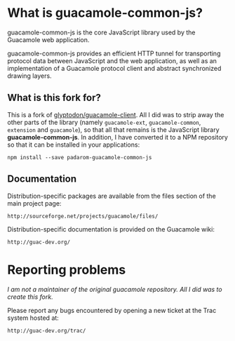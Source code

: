 # What is guacamole-common-js?

guacamole-common-js is the core JavaScript library used by the Guacamole web
application.

guacamole-common-js provides an efficient HTTP tunnel for transporting
protocol data between JavaScript and the web application, as well as an
implementation of a Guacamole protocol client and abstract synchronized
drawing layers. 

## What is this fork for?

This is a fork of [glyptodon/guacamole-client](https://github.com/glyptodon/guacamole-client). All I did was to strip away the other
parts of the library (namely `guacamole-ext`, `guacamole-common`, `extension` and `guacamole`), so that all that remains is the JavaScript
library __guacamole-common-js__. In addition, I have converted it to a NPM repository so that it can be installed in your applications:

```
npm install --save padarom-guacamole-common-js
```

## Documentation
Distribution-specific packages are available from the files section of the main
project page:
 
    http://sourceforge.net/projects/guacamole/files/

Distribution-specific documentation is provided on the Guacamole wiki:

    http://guac-dev.org/

# Reporting problems

_I am not a maintainer of the original guacamole repository. All I did was to create this fork._

Please report any bugs encountered by opening a new ticket at the Trac system hosted at:
    
    http://guac-dev.org/trac/

